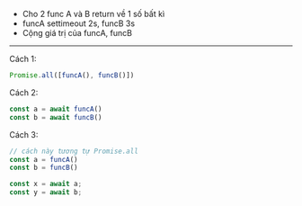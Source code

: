 
- Cho 2 func A và B return về 1 số bất kì
- funcA settimeout 2s, funcB 3s
- Cộng giá trị của funcA, funcB

---
Cách 1:

```js
Promise.all([funcA(), funcB()])
```


Cách 2: 

```js
const a = await funcA()
const b = await funcB()
```


Cách 3:

```js
// cách này tương tự Promise.all
const a = funcA()
const b = funcB()

const x = await a;
const y = await b;

```